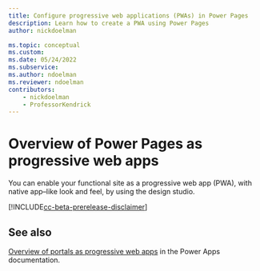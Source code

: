 ```yaml
---
title: Configure progressive web applications (PWAs) in Power Pages
description: Learn how to create a PWA using Power Pages
author: nickdoelman

ms.topic: conceptual
ms.custom: 
ms.date: 05/24/2022
ms.subservice:
ms.author: ndoelman
ms.reviewer: ndoelman
contributors:
    - nickdoelman
    - ProfessorKendrick
---
```


# Overview of Power Pages as progressive web apps

You can enable your functional site as a progressive web app (PWA), with native app–like look and feel, by using the design studio.

[!INCLUDE[cc-beta-prerelease-disclaimer](../includes/cc-beta-prerelease-disclaimer.md)]

## See also

[Overview of portals as progressive web apps](/power-apps/maker/portals/progressive-web-apps) in the Power Apps documentation.
